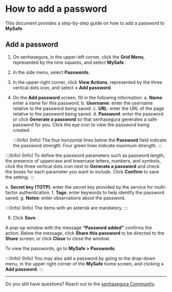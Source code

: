 # How to add a password

This document provides a step-by-step guide on how to add a password to **MySafe**.


## Add a password

1. On senhasegura, in the upper-left corner, click the **Grid Menu**, represented by the nine squares, and select **MySafe**.
2. In the side menu, select **Passwords**.
3. In the upper-right corner, click **View Actions**, represented by the three vertical dots icon, and select **+ Add password**.
5. On the **Add password** screen, fill in the following information:
        a. **Name**: enter a name for this password.
    b. **Username**:  enter the username relative to the password being saved.
    c. **URL**: enter the URL of the page relative to the password being saved.
    d. **Password**:   enter the password or click **Generate a password** so that senhasegura generates a safe password for you. Click the eye icon to view the password being created. 

    :::(Info) (Info)
    The four horizontal lines below the **Password** field indicate the password strength. Four green lines indicate maximum strength.
    :::
  
 :::(Info) (Info)
To define the password parameters such as password length, the presence of uppercase and lowercase letters, numbers, and symbols, click the three vertical dots icon next to **Generate a password** and check the boxes for each parameter you want to include. Click **Confirm** to save the setting.
:::
 
 e. **Secret key (TOTP)**: enter the secret key provided by the service for multi-factor authentication. 
f. **Tags**: enter keywords to help identify the password saved.
g. **Notes**: enter observations about the password.

:::(Info) (Info)
The items with an asterisk are mandatory.
:::

8. Click **Save**.

A pop-up window with the message  **“Password added”** confirms the action. Below the message, click **Share this password** to be directed to the **Share** screen; or click **Close** to close the window.

To view the passwords, go to **MySafe > Passwords**.

:::(Info) (Info)
You may also add a password by going to the drop-down menu, in the upper right corner of the **MySafe** home screen, and clicking **+ Add password**.
:::

***



Do you still have questions? Reach out to the [senhasegura Community](https://community.senhasegura.io/).